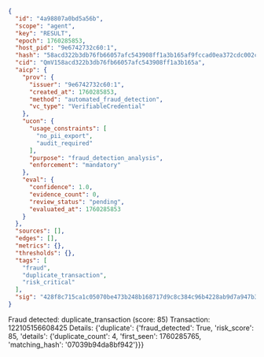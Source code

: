 ```json
{
  "id": "4a98807a0bd5a56b",
  "scope": "agent",
  "key": "RESULT",
  "epoch": 1760285853,
  "host_pid": "9e6742732c60:1",
  "hash": "58acd322b3db76fb66057afc543908ff1a3b165af9fccad0ea372cdc002c3af8",
  "cid": "QmV158acd322b3db76fb66057afc543908ff1a3b165a",
  "aicp": {
    "prov": {
      "issuer": "9e6742732c60:1",
      "created_at": 1760285853,
      "method": "automated_fraud_detection",
      "vc_type": "VerifiableCredential"
    },
    "ucon": {
      "usage_constraints": [
        "no_pii_export",
        "audit_required"
      ],
      "purpose": "fraud_detection_analysis",
      "enforcement": "mandatory"
    },
    "eval": {
      "confidence": 1.0,
      "evidence_count": 0,
      "review_status": "pending",
      "evaluated_at": 1760285853
    }
  },
  "sources": [],
  "edges": [],
  "metrics": {},
  "thresholds": {},
  "tags": [
    "fraud",
    "duplicate_transaction",
    "risk_critical"
  ],
  "sig": "428f8c715ca1c05070be473b248b168717d9c8c384c96b4228ab9d7a947b3c2b"
}
```

Fraud detected: duplicate_transaction (score: 85)
Transaction: 122105156608425
Details: {'duplicate': {'fraud_detected': True, 'risk_score': 85, 'details': {'duplicate_count': 4, 'first_seen': 1760285765, 'matching_hash': '07039b94da8bf942'}}}